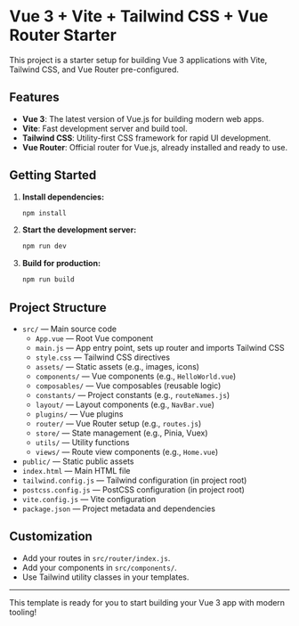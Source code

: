 # Vue 3 + Vite + Tailwind CSS + Vue Router Starter

This project is a starter setup for building Vue 3 applications with Vite, Tailwind CSS, and Vue Router pre-configured.

## Features

- **Vue 3**: The latest version of Vue.js for building modern web apps.
- **Vite**: Fast development server and build tool.
- **Tailwind CSS**: Utility-first CSS framework for rapid UI development.
- **Vue Router**: Official router for Vue.js, already installed and ready to use.

## Getting Started

1. **Install dependencies:**
   ```bash
   npm install
   ```
2. **Start the development server:**
   ```bash
   npm run dev
   ```
3. **Build for production:**
   ```bash
   npm run build
   ```

## Project Structure

- `src/` — Main source code
  - `App.vue` — Root Vue component
  - `main.js` — App entry point, sets up router and imports Tailwind CSS
  - `style.css` — Tailwind CSS directives
  - `assets/` — Static assets (e.g., images, icons)
  - `components/` — Vue components (e.g., `HelloWorld.vue`)
  - `composables/` — Vue composables (reusable logic)
  - `constants/` — Project constants (e.g., `routeNames.js`)
  - `layout/` — Layout components (e.g., `NavBar.vue`)
  - `plugins/` — Vue plugins
  - `router/` — Vue Router setup (e.g., `routes.js`)
  - `store/` — State management (e.g., Pinia, Vuex)
  - `utils/` — Utility functions
  - `views/` — Route view components (e.g., `Home.vue`)
- `public/` — Static public assets
- `index.html` — Main HTML file
- `tailwind.config.js` — Tailwind configuration (in project root)
- `postcss.config.js` — PostCSS configuration (in project root)
- `vite.config.js` — Vite configuration
- `package.json` — Project metadata and dependencies

## Customization

- Add your routes in `src/router/index.js`.
- Add your components in `src/components/`.
- Use Tailwind utility classes in your templates.

---

This template is ready for you to start building your Vue 3 app with modern tooling!
